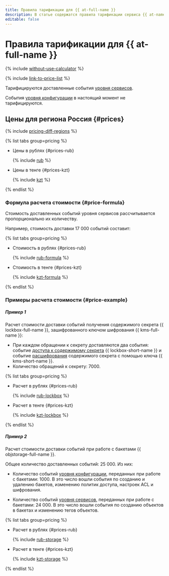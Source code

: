 ```yaml
---
title: Правила тарификации для {{ at-full-name }}
description: В статье содержатся правила тарификации сервиса {{ at-name }}.
editable: false
---
```


# Правила тарификации для {{ at-full-name }}

{% include [without-use-calculator](../_includes/pricing/without-use-calculator.md) %}

{% include [link-to-price-list](../_includes/pricing/link-to-price-list.md) %}

Тарифицируются доставленные события [уровня сервисов](./concepts/events-data-plane.md).

События [уровня конфигурации](./concepts/events.md) в настоящий момент не тарифицируются.


## Цены для региона Россия {#prices}

{% include [pricing-diff-regions](../_includes/pricing-diff-regions.md) %}


{% list tabs group=pricing %}

- Цены в рублях {#prices-rub}

  {% include [rub](../_pricing/audit-trails/rub.md) %}

- Цены в тенге {#prices-kzt}

  {% include [kzt](../_pricing/audit-trails/kzt.md) %}

{% endlist %}





### Формула расчета стоимости {#price-formula}

Стоимость доставленных событий уровня сервисов рассчитывается пропорционально их количеству.

Например, стоимость доставки 17&nbsp;000 событий составит:


{% list tabs group=pricing %}

- Стоимость в рублях {#prices-rub}

  {% include [rub-formula](../_pricing_examples/audit-trails/rub-formula.md) %}

- Стоимость в тенге {#prices-kzt}

  {% include [kzt-formula](../_pricing_examples/audit-trails/kzt-formula.md) %}

{% endlist %}






### Примеры расчета стоимости {#price-example}

##### Пример 1

  Расчет стоимости доставки событий получения содержимого секрета {{ lockbox-full-name }}, зашифрованного ключом шифрования {{ kms-full-name }}:
  * При каждом обращении к секрету доставляются два события: событие [доступа к содержимому секрета](./concepts/events-data-plane.md#lockbox) {{ lockbox-short-name }} и событие [расшифрования](./concepts/events-data-plane.md#kms) содержимого секрета с помощью ключа {{ kms-short-name }}.
  * Количество обращений к секрету: 7000.


  {% list tabs group=pricing %}

  - Расчет в рублях {#prices-rub}

    {% include [rub-lockbox](../_pricing_examples/audit-trails/rub-lockbox.md) %}

  - Расчет в тенге {#prices-kzt}

    {% include [kzt-lockbox](../_pricing_examples/audit-trails/kzt-lockbox.md) %}

  {% endlist %}






##### Пример 2

  Расчет стоимости доставки событий при работе с бакетами {{ objstorage-full-name }}.

  Общее количество доставленных событий: 25 000. Из них:
  * Количество событий [уровня конфигурации](./concepts/events.md#objstorage), переданных при работе с бакетами: 1000.
      В это число вошли события по созданию и удалению бакетов, изменению политик доступа, настроек ACL и шифрования.

  * Количество событий [уровня сервисов](./concepts/events-data-plane.md#objstorage), переданных при работе с бакетами: 24 000.
      В это число вошли события по созданию объектов в бакетах и изменению тегов объектов.


  {% list tabs group=pricing %}

  - Расчет в рублях {#prices-rub}

    {% include [rub-storage](../_pricing_examples/audit-trails/rub-storage.md) %}

  - Расчет в тенге {#prices-kzt}

    {% include [kzt-storage](../_pricing_examples/audit-trails/kzt-storage.md) %}

  {% endlist %}





